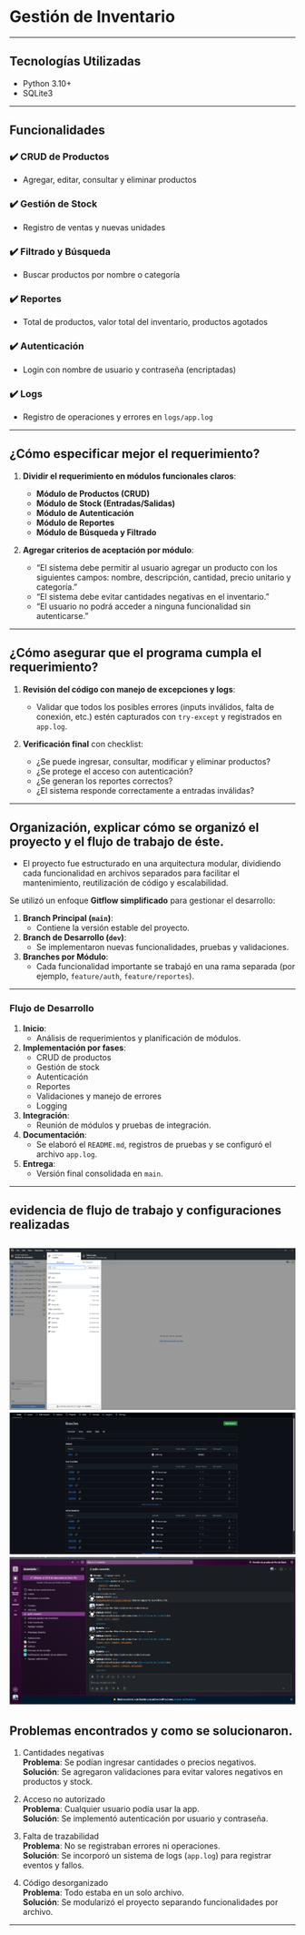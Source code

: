 # Gestión de Inventario
---

## Tecnologías Utilizadas

- Python 3.10+
- SQLite3

---

## Funcionalidades

### ✔️ CRUD de Productos
- Agregar, editar, consultar y eliminar productos

### ✔️ Gestión de Stock
- Registro de ventas y nuevas unidades

### ✔️ Filtrado y Búsqueda
- Buscar productos por nombre o categoría

### ✔️ Reportes
- Total de productos, valor total del inventario, productos agotados

### ✔️ Autenticación
- Login con nombre de usuario y contraseña (encriptadas)

### ✔️ Logs
- Registro de operaciones y errores en `logs/app.log`

---

## ¿Cómo especificar mejor el requerimiento?
1. **Dividir el requerimiento en módulos funcionales claros**:
   - **Módulo de Productos (CRUD)**
   - **Módulo de Stock (Entradas/Salidas)**
   - **Módulo de Autenticación**
   - **Módulo de Reportes**
   - **Módulo de Búsqueda y Filtrado**

2. **Agregar criterios de aceptación por módulo**:
   - “El sistema debe permitir al usuario agregar un producto con los siguientes campos: nombre, descripción, cantidad, precio unitario y categoría.”
   - “El sistema debe evitar cantidades negativas en el inventario.”
   - “El usuario no podrá acceder a ninguna funcionalidad sin autenticarse.”
---
## ¿Cómo asegurar que el programa cumpla el requerimiento?

1. **Revisión del código con manejo de excepciones y logs**:
   - Validar que todos los posibles errores (inputs inválidos, falta de conexión, etc.) estén capturados con `try-except` y registrados en `app.log`.

2. **Verificación final** con checklist:
   - ¿Se puede ingresar, consultar, modificar y eliminar productos?
   - ¿Se protege el acceso con autenticación?
   - ¿Se generan los reportes correctos?
   - ¿El sistema responde correctamente a entradas inválidas?
---
## Organización, explicar cómo se organizó el proyecto y el flujo de trabajo de éste.
- El proyecto fue estructurado en una arquitectura modular, dividiendo cada funcionalidad en archivos separados para facilitar el mantenimiento, reutilización de código y escalabilidad.

Se utilizó un enfoque **Gitflow simplificado** para gestionar el desarrollo:

1. **Branch Principal (`main`)**:
   - Contiene la versión estable del proyecto.
2. **Branch de Desarrollo (`dev`)**:
   - Se implementaron nuevas funcionalidades, pruebas y validaciones.
3. **Branches por Módulo**:
   - Cada funcionalidad importante se trabajó en una rama separada (por ejemplo, `feature/auth`, `feature/reportes`).

---

### Flujo de Desarrollo

1. **Inicio**:
   - Análisis de requerimientos y planificación de módulos.
2. **Implementación por fases**:
   - CRUD de productos
   - Gestión de stock
   - Autenticación
   - Reportes
   - Validaciones y manejo de errores
   - Logging
3. **Integración**:
   - Reunión de módulos y pruebas de integración.
4. **Documentación**:
   - Se elaboró el `README.md`, registros de pruebas y se configuró el archivo `app.log`.
5. **Entrega**:
   - Versión final consolidada en `main`.


---
## evidencia de flujo de trabajo y configuraciones realizadas
![imagen 1](images/1.png)
![imagen 2](images/2.png)
![imagen 3](images/3.png)
---
## Problemas encontrados y como se solucionaron.

1. Cantidades negativas  
**Problema**: Se podían ingresar cantidades o precios negativos.  
**Solución**: Se agregaron validaciones para evitar valores negativos en productos y stock.

2. Acceso no autorizado  
**Problema**: Cualquier usuario podía usar la app.  
**Solución**: Se implementó autenticación por usuario y contraseña.

3. Falta de trazabilidad  
**Problema**: No se registraban errores ni operaciones.  
**Solución**: Se incorporó un sistema de logs (`app.log`) para registrar eventos y fallos.

4. Código desorganizado  
**Problema**: Todo estaba en un solo archivo.  
**Solución**: Se modularizó el proyecto separando funcionalidades por archivo.
---




